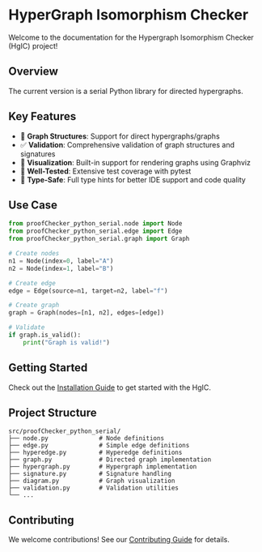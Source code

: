 # HyperGraph Isomorphism Checker

Welcome to the documentation for the Hypergraph Isomorphism Checker (HgIC) project!

## Overview

The current version is a serial Python library for directed hypergraphs.

## Key Features

- 🔗 **Graph Structures**: Support for direct hypergraphs/graphs
- ✅ **Validation**: Comprehensive validation of graph structures and signatures
- 🎨 **Visualization**: Built-in support for rendering graphs using Graphviz
- 🧪 **Well-Tested**: Extensive test coverage with pytest
- 🚀 **Type-Safe**: Full type hints for better IDE support and code quality

## Use Case

```python
from proofChecker_python_serial.node import Node
from proofChecker_python_serial.edge import Edge
from proofChecker_python_serial.graph import Graph

# Create nodes
n1 = Node(index=0, label="A")
n2 = Node(index=1, label="B")

# Create edge
edge = Edge(source=n1, target=n2, label="f")

# Create graph
graph = Graph(nodes=[n1, n2], edges=[edge])

# Validate
if graph.is_valid():
    print("Graph is valid!")
```

## Getting Started

Check out the [Installation Guide](getting-started/installation.md) to get started with the HgIC.

## Project Structure

```
src/proofChecker_python_serial/
├── node.py              # Node definitions
├── edge.py              # Simple edge definitions
├── hyperedge.py         # Hyperedge definitions
├── graph.py             # Directed graph implementation
├── hypergraph.py        # Hypergraph implementation
├── signature.py         # Signature handling
├── diagram.py           # Graph visualization
├── validation.py        # Validation utilities
└── ...
```

## Contributing

We welcome contributions! See our [Contributing Guide](contributing.md) for details.
